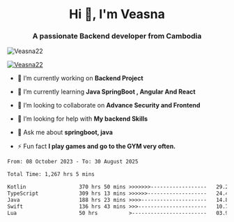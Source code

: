 <h1 align="center">Hi 👋, I'm Veasna</h1>
<h3 align="center">A passionate Backend developer from Cambodia</h3>

<p align="left"> <img src="https://komarev.com/ghpvc/?username=Veasna22&label=Profile%20views&color=0e75b6&style=flat" alt="Veasna22" /> </p>

<p align="left"> <a href="https://github.com/ryo-ma/github-profile-trophy"><img src="https://github-profile-trophy.vercel.app/?username=veasna22&theme=dracula" alt="Veasna22" /></a> </p>

- 🔭 I’m currently working on **Backend Project**

- 🌱 I’m currently learning **Java SpringBoot , Angular And React**

- 👯 I’m looking to collaborate on **Advance Security and Frontend**

- 🤝 I’m looking for help with **My backend Skills**

- 💬 Ask me about **springboot, java**

- ⚡ Fun fact **I play games and go to the GYM very often.**

<!--START_SECTION:waka-->

```txt
From: 08 October 2023 - To: 30 August 2025

Total Time: 1,267 hrs 5 mins

Kotlin                 370 hrs 50 mins >>>>>>>------------------   29.27 %
TypeScript             309 hrs 13 mins >>>>>>-------------------   24.40 %
Java                   188 hrs 23 mins >>>>---------------------   14.87 %
Swift                  136 hrs 43 mins >>>----------------------   10.79 %
Lua                    50 hrs          >------------------------   03.95 %
```

<!--END_SECTION:waka-->
